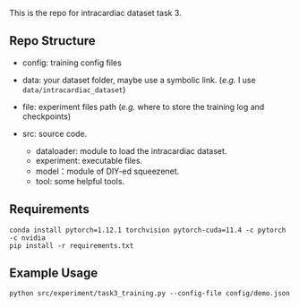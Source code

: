 This is the repo for intracardiac dataset task 3.

## Repo Structure
+ config: training config files

+ data: your dataset folder, maybe use a symbolic link. (*e.g.* I use `data/intracardiac_dataset`)

+ file: experiment files path (*e.g.* where to store the training log and checkpoints)

+ src: source code.
    + dataloader: module to load the intracardiac dataset.
    + experiment: executable files.
    + model：module of DIY-ed squeezenet.
    + tool: some helpful tools.

## Requirements
```
conda install pytorch=1.12.1 torchvision pytorch-cuda=11.4 -c pytorch -c nvidia
pip install -r requirements.txt
```

## Example Usage
```
python src/experiment/task3_training.py --config-file config/demo.json
```
